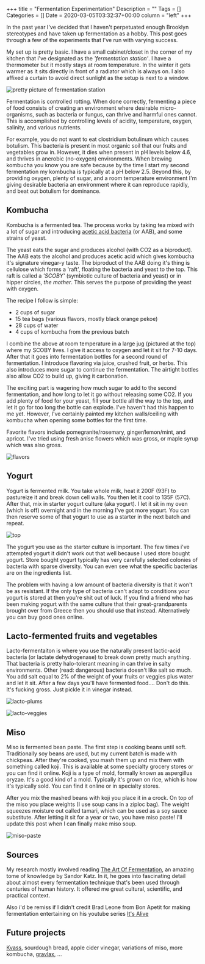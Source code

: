 +++
title = "Fermentation Experimentation"
Description = ""
Tags = []
Categories = []
Date = 2020-03-05T03:32:37+00:00
column = "left"
+++

In the past year I've decided that I haven't perpetuated enough Brooklyn stereotypes and have taken up fermentation as a hobby. This post goes through a few of the experiments that I've run with varying success.

My set up is pretty basic. I have a small cabinet/closet in the corner of my kitchen that i've designated as the <i>'fermentation station'</i>. I have a thermometer but it mostly stays at room temperature. In the winter it gets warmer as it sits directly in front of a radiator which is always on. I also affixed a curtain to avoid direct sunlight as the setup is next to a window.

![pretty picture of fermentation station](/fermentation/pretty.jpg)

Fermentation is controlled rotting. When done correctly, fermenting a piece of food consists of creating an environment where desirable micro-organisms, such as bacteria or fungus, can thrive and harmful ones cannot. This is accomplished by controlling levels of acidity, temperature, oxygen, salinity, and various nutrients.

For example, you do not want to eat clostridium botulinum which causes botulism. This bacteria is present in most organic soil that our fruits and vegetables grow in. However, it dies when present in pH levels below 4.6, and thrives in anerobic (no-oxygen) environments. When brewing kombucha you know you are safe because by the time I start my second fermentation my kombucha is typically at a pH below 2.5. Beyond this, by providing oxygen, plenty of sugar, and a room temperature environment I'm giving desirable bacteria an environment where it can reproduce rapidly, and beat out botulism for dominance. 

## <b>Kombucha</b>

Kombucha is a fermented tea. The process works by taking tea mixed with a lot of sugar and introducing [acetic acid bacteria](https://en.wikipedia.org/wiki/Acetic_acid_bacteria) (or AAB), and some strains of yeast. 

The yeast eats the sugar and produces alcohol (with CO2 as a biproduct). The AAB eats the alcohol and produces acetic acid which gives kombucha it's signature vinegar-y taste. The biproduct of the AAB doing it's thing is cellulose which forms a 'raft', floating the bacteria and yeast to the top. This raft is called a <i>'SCOBY'</i> (symbiotic culture of bacteria and yeast) or in hipper circles, <i>the mother</i>. This serves the purpose of providing the yeast with oxygen. 

The recipe I follow is simple:

- 2 cups of sugar
- 15 tea bags (various flavors, mostly black orange pekoe)
- 28 cups of water
- 4 cups of kombucha from the previous batch

I combine the above at room temperature in a large jug (pictured at the top) where my SCOBY lives. I give it access to oxygen and let it sit for 7-10 days. After that it goes into fermentation bottles for a second round of fermentation. I introduce flavoring via juice, crushed fruit, or herbs. This also introduces more sugar to continue the fermentation. The airtight bottles also allow CO2 to build up, giving it carbonation.

The exciting part is wagering how much sugar to add to the second fermentation, and how long to let it go without releasing some CO2. If you add plenty of food for your yeast, fill your bottle all the way to the top, and let it go for too long the bottle can explode. I've haven't had this happen to me yet. However, I've certainly painted my kitchen walls/ceiling with kombucha when opening some bottles for the first time.

Favorite flavors include pomegranite/rosemary, ginger/lemon/mint, and apricot. I've tried using fresh anise flowers which was gross, or maple syrup which was also gross.

![flavors](/fermentation/flavors.jpg)

## <b>Yogurt</b>

Yogurt is fermented milk. You take whole milk, heat it 200F (93F) to pastureize it and break down cell walls. You then let it cool to 135F (57C). After that, mix in starter yogurt culture (aka yogurt). I let it sit in my oven (which is off) overnight and in the morning I've got more yogurt. You can then reserve some of that yogurt to use as a starter in the next batch and repeat. 

![top](/fermentation/yogurt_top.jpg)

The yogurt you use as the starter culture is important. The few times i've attempted yogurt it didn't work out that well because I used store bought yogurt. Store bought yogurt typically has very carefully selected colonies of bacteria with sparse diversity. You can even see what the specific bacterias are on the ingredients list. 

The problem with having a low amount of bacteria diversity is that it won't be as resistant. If the only type of bacteria can't adapt to conditions your yogurt is stored at then you're shit out of luck. If you find a friend who has been making yogurt with the same culture that their great-grandparents brought over from Greece then you should use that instead. Alternatively you can buy good ones online.

## <b>Lacto-fermented fruits and vegetables</b>

Lacto-fermentaiton is where you use the naturally present lactic-acid bacteria (or lactate dehydrogenase) to break down pretty much anything. That bacteria is pretty halo-tolerant meaning in can thrive in salty environments. Other (read: dangerous) bacteria doesn't like salt so much. You add salt equal to 2% of the weight of your fruits or veggies plus water and let it sit. After a few days you'll have fermented food.... Don't do this. It's fucking gross. Just pickle it in vinegar instead.

![lacto-plums](/fermentation/lacto_plums.jpg)

![lacto-veggies](/fermentation/lacto_veggies.jpg)

## <b>Miso</b>

Miso is fermented bean paste. The first step is cooking beans until soft. Traditionally soy beans are used, but my current batch is made with chickpeas. After they're cooked, you mash them up and mix them with something called koji. This is available at some specialty grocery stores or you can find it online. Koji is a type of mold, formally known as aspergillus oryzae. It's a good kind of a mold. Typically it's grown on rice, which is how it's typically sold. You can find it online or in specialty stores.

After you mix the mashed beans with koji you place it in a crock. On top of the miso you place weights (I use soup cans in a ziploc bag). The weight squeezes moisture out called tamari, which can be used as a soy sauce substitute. After letting it sit for a year or two, you have miso paste! I'll update this post when I can finally make miso soup.

![miso-paste](/fermentation/misopaste.jpg)

## Sources

 My research mostly involved reading [The Art Of Fermentation](https://www.wildfermentation.com/the-art-of-fermentation/), an amazing tome of knowledge by Sandor Katz. In it, he goes into fascinating detail about almost every fermentation technique that's been used through centuries of human history. It offered me great cultural, scientific, and practical context. 

Also i'd be remiss if I didn't credit Brad Leone from Bon Apetit for making fermentation entertaining on his youtube series [It's Alive](https://www.youtube.com/watch?v=Ng2zOFADe0s&list=PLKtIunYVkv_SUyXj_6Fe53okfzM9yVq1F&index=63)

## Future projects

[Kvass](https://en.wikipedia.org/wiki/Kvass), sourdough bread, apple cider vinegar, variations of miso, more kombucha, [gravlax](https://en.wikipedia.org/wiki/Gravlax), ...